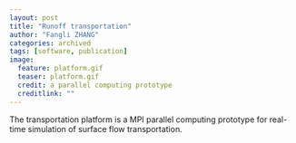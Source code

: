 ```yaml
---
layout: post
title: "Runoff transportation"
author: "Fangli ZHANG"
categories: archived
tags: [software, publication]
image:
  feature: platform.gif
  teaser: platform.gif
  credit: a parallel computing prototype
  creditlink: ""
---
```


The transportation platform is a MPI parallel computing prototype for real-time simulation of surface flow transportation.
